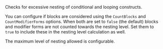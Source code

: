 Checks for excessive nesting of conditional and looping constructs.

You can configure if blocks are considered using the `CountBlocks` and `CountModifierForms`
options. When both are set to `false` (the default) blocks and modifier forms are not
counted towards the nesting level. Set them to `true` to include these in the nesting level
calculation as well.

The maximum level of nesting allowed is configurable.